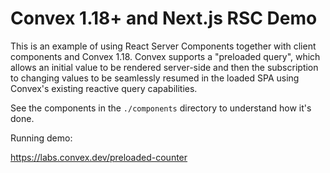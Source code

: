 # Convex 1.18+ and Next.js RSC Demo

This is an example of using React Server Components
together with client components and Convex 1.18. Convex
supports a "preloaded query", which allows an initial value
to be rendered server-side and then the subscription to
changing values to be seamlessly resumed in the loaded SPA
using Convex's existing reactive query capabilities.

See the components in the `./components` directory
to understand how it's done.

Running demo:

https://labs.convex.dev/preloaded-counter

